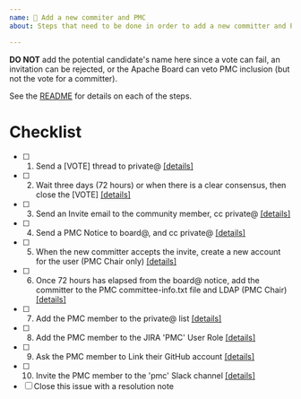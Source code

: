 ```yaml
---
name: 💌 Add a new commiter and PMC
about: Steps that need to be done in order to add a new committer and PMC member

---
```


**DO NOT** add the potential candidate's name here since a vote can fail, an invitation can be rejected, or the Apache Board can veto PMC inclusion (but not the vote for a committer).

See the [README](../README.md) for details on each of the steps.

# Checklist

- [ ] 1. Send a [VOTE] thread to private@ [[details]](https://github.com/apache/cordova-new-committer-and-pmc#1-send-a-vote-thread-to-private)
- [ ] 2. Wait three days (72 hours) or when there is a clear consensus, then close the [VOTE] [[details]](https://github.com/apache/cordova-new-committer-and-pmc/blob/master/README.md#2-wait-three-days-72-hours-or-when-there-is-a-clear-consensus-then-close-the-vote)
- [ ] 3. Send an Invite email to the community member, cc private@ [[details]](https://github.com/apache/cordova-new-committer-and-pmc#3-send-an-invite-email-to-the-community-member-cc-private)
- [ ] 4. Send a PMC Notice to board@, and cc private@ [[details]](https://github.com/apache/cordova-new-committer-and-pmc#4-send-a-pmc-notice-to-board-and-cc-private)
- [ ] 5. When the new committer accepts the invite, create a new account for the user (PMC Chair only) [[details]](https://github.com/apache/cordova-new-committer-and-pmc#5-when-the-new-committer-accepts-the-invite-create-a-new-account-for-the-user-pmc-chair-only)
- [ ] 6. Once 72 hours has elapsed from the board@ notice, add the committer to the PMC committee-info.txt file and LDAP (PMC Chair)[[details]](https://github.com/apache/cordova-new-committer-and-pmc#6-once-72-hours-has-elapsed-from-the-board-notice-add-the-committer-to-the-pmc-committee-infotxt-file-and-ldap-any-pmc-chair)
- [ ] 7. Add the PMC member to the private@ list [[details]](https://github.com/apache/cordova-new-committer-and-pmc#7-automatically-subscribe-the-new-pmc-member-to-the-private-list)
- [ ] 8. Add the PMC member to the JIRA 'PMC' User Role [[details]](https://github.com/apache/cordova-new-committer-and-pmc#8-add-the-pmc-member-to-the-jira-pmc-user-role)
- [ ] 9. Ask the PMC member to Link their GitHub account [[details]](https://github.com/apache/cordova-new-committer-and-pmc#9-ask-the-pmc-member-to-link-their-github-account)
- [ ] 10. Invite the PMC member to the 'pmc' Slack channel [[details]](https://github.com/apache/cordova-new-committer-and-pmc#10-invite-the-pmc-member-to-the-pmc-slack-channel)
- [ ] Close this issue with a resolution note
